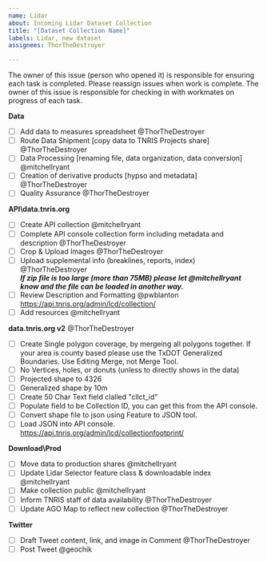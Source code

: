 ```yaml
---
name: Lidar
about: Incoming Lidar Dataset Collection
title: "[Dataset Collection Name]"
labels: Lidar, new dataset
assignees: ThorTheDestroyer

---
```


The owner of this issue (person who opened it) is responsible for ensuring each task is completed. 
Please reassign issues when work is complete. The owner of this issue is responsible for checking in with workmates on progress of each task.

**Data**
- [ ] Add data to measures spreadsheet @ThorTheDestroyer
- [ ] Route Data Shipment [copy data to TNRIS Projects share] @ThorTheDestroyer 
- [ ] Data Processing [renaming file, data organization, data conversion]  @mitchellryant 
- [ ] Creation of derivative products [hypso and metadata] @ThorTheDestroyer
- [ ] Quality Assurance @ThorTheDestroyer

**API\data.tnris.org**
- [ ] Create API collection @mitchellryant
- [ ] Complete API console collection form including metadata and description @ThorTheDestroyer 
- [ ] Crop & Upload Images @ThorTheDestroyer
- [ ] Upload supplemental info (breaklines, reports, index) @ThorTheDestroyer<br/>_**If zip file is too large (more than 75MB) please let @mitchellryant know and the file can be loaded in another way.**_
- [ ] Review Description and Formatting @pwblanton https://api.tnris.org/admin/lcd/collection/
- [ ] Add resources  @mitchellryant 

**data.tnris.org v2** @ThorTheDestroyer 
- [ ] Create Single polygon coverage, by mergeing all polygons together.
	If your area is county based please use the TxDOT Generalized Boundaries.
	Use Editing Merge, not Merge Tool.    
- [ ] No Vertices, holes, or donuts (unless to directly shows in the data)
- [ ] Projected shape to 4326
- [ ] Generalized shape by 10m
- [ ] Create 50 Char Text field clalled "cllct_id"
- [ ] Populate field to be Collection ID, you can get this from the API console.
- [ ] Convert shape file to json using Feature to JSON tool.
- [ ] Load JSON into API console. https://api.tnris.org/admin/lcd/collectionfootprint/

**Download\Prod**
- [ ] Move data to production shares @mitchellryant
- [ ] Update Lidar Selector feature class & downloadable index @mitchellryant
- [ ] Make collection public  @mitchellryant 
- [ ] Inform TNRIS staff of data availability @ThorTheDestroyer
- [ ] Update AGO Map to reflect new collection @ThorTheDestroyer

**Twitter**
- [ ] Draft Tweet content, link, and image in Comment @ThorTheDestroyer
- [ ] Post Tweet @geochik
